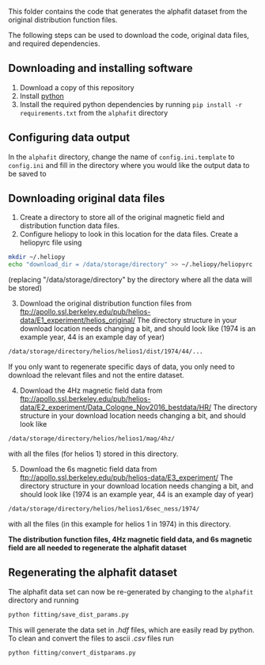 This folder contains the code that generates the alphafit dataset from the
original distribution function files.

The following steps can be used to download the code, original data files, and
required dependencies.

Downloading and installing software
-----------------------------------
1. Download a copy of this repository
2. Install [python](https://www.python.org/)
3. Install the required python dependencies by running
`pip install -r requirements.txt` from the `alphafit` directory

Configuring data output
-----------------------
In the `alphafit` directory, change the name of
`config.ini.template` to `config.ini` and fill in the directory where you
would like the output data to be saved to

Downloading original data files
-------------------------------
1. Create a directory to store all of the original magnetic field and
distribution function data files.
2. Configure heliopy to look in this location for the data files. Create
a heliopyrc file using
```bash
mkdir ~/.heliopy
echo "download_dir = /data/storage/directory" >> ~/.heliopy/heliopyrc
```
(replacing "/data/storage/directory" by the directory where all the data will
be stored)

3. Download the original distribution function files from ftp://apollo.ssl.berkeley.edu/pub/helios-data/E1_experiment/helios_original/
The directory structure in your download location needs changing a bit,
and should look like (1974 is an example year, 44 is an example day of year)
```bash
/data/storage/directory/helios/helios1/dist/1974/44/...
```
If you only want to regenerate specific days of data, you only need to download
the relevant files and not the entire dataset.

4. Download the 4Hz magnetic field data from ftp://apollo.ssl.berkeley.edu/pub/helios-data/E2_experiment/Data_Cologne_Nov2016_bestdata/HR/
The directory structure in your download location needs changing a bit,
and should look like
```bash
/data/storage/directory/helios/helios1/mag/4hz/
```
with all the files (for helios 1) stored in this directory.

5. Download the 6s magnetic field data from
ftp://apollo.ssl.berkeley.edu/pub/helios-data/E3_experiment/
The directory structure in your download location needs changing a bit,
and should look like (1974 is an example year, 44 is an example day of year)
```bash
/data/storage/directory/helios/helios1/6sec_ness/1974/
```
with all the files (in this example for helios 1 in 1974) in this directory.

**The distribution function files, 4Hz magnetic field data, and
6s magnetic field are all needed to regenerate the alphafit dataset**


Regenerating the alphafit dataset
--------------------------------
The alphafit data set can now be re-generated by changing to the
`alphafit` directory and running

```bash
python fitting/save_dist_params.py
```

This will generate the data set in *.hdf* files, which are easily read by python.
To clean and convert the files to ascii *.csv* files run

```bash
python fitting/convert_distparams.py
```
